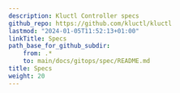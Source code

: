 ```yaml
---
description: Kluctl Controller specs
github_repo: https://github.com/kluctl/kluctl
lastmod: "2024-01-05T11:52:13+01:00"
linkTitle: Specs
path_base_for_github_subdir:
    from: .*
    to: main/docs/gitops/spec/README.md
title: Specs
weight: 20
---
```



